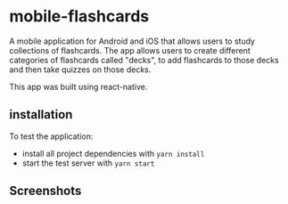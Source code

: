 # mobile-flashcards
A mobile application for Android and iOS that allows users to study collections of flashcards. The app allows users to create different categories of flashcards called "decks", to add flashcards to those decks and then take quizzes on those decks.

This app was built using react-native.

## installation

To test the application:

* install all project dependencies with `yarn install`
* start the test server with `yarn start`

## Screenshots

